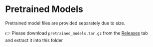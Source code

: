 # Pretrained Models

Pretrained model files are provided separately due to size.

👉 Please download `pretrained_models.tar.gz` from the [Releases]([../../releases](https://github.com/MLAI-Yonsei/MQFP/releases/tag/Pretrained_model)) tab  
and extract it into this folder
